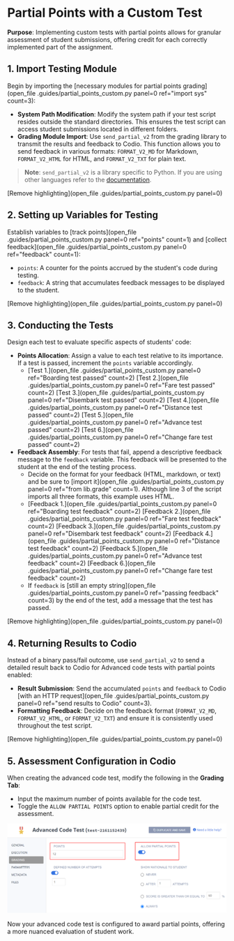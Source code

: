 # Partial Points with a Custom Test

**Purpose**: Implementing custom tests with partial points allows for granular assessment of student submissions, offering credit for each correctly implemented part of the assignment.

## 1. Import Testing Module

Begin by importing the [necessary modules for partial points grading](open_file .guides/partial_points_custom.py panel=0 ref="import sys" count=3):

- **System Path Modification**: Modify the system path if your test script resides outside the standard directories. This ensures the test script can access student submissions located in different folders.
- **Grading Module Import**: Use `send_partial_v2` from the grading library to transmit the results and feedback to Codio. This function allows you to send feedback in various formats: `FORMAT_V2_MD` for Markdown, `FORMAT_V2_HTML` for HTML, and `FORMAT_V2_TXT` for plain text.

> **Note**: `send_partial_v2` is a library specific to Python. If you are using other languages refer to the [documentation](https://docs.codio.com/instructors/authoring/assessments/partial-points.html#autograding-enhancements-for-partial-points).


[Remove highlighting](open_file .guides/partial_points_custom.py panel=0)

## 2. Setting up Variables for Testing

Establish variables to [track points](open_file .guides/partial_points_custom.py panel=0 ref="points" count=1) and [collect feedback](open_file .guides/partial_points_custom.py panel=0 ref="feedback" count=1):

- `points`: A counter for the points accrued by the student's code during testing.
- `feedback`: A string that accumulates feedback messages to be displayed to the student.

[Remove highlighting](open_file .guides/partial_points_custom.py panel=0)

## 3. Conducting the Tests

Design each test to evaluate specific aspects of students' code:

- **Points Allocation**: Assign a value to each test relative to its importance. If a test is passed, increment the `points` variable accordingly.
  - [Test 1.](open_file .guides/partial_points_custom.py panel=0 ref="Boarding test passed" count=2) [Test 2.](open_file .guides/partial_points_custom.py panel=0 ref="Fare test passed" count=2) [Test 3.](open_file .guides/partial_points_custom.py panel=0 ref="Disembark test passed" count=2) [Test 4.](open_file .guides/partial_points_custom.py panel=0 ref="Distance test passed" count=2) [Test 5.](open_file .guides/partial_points_custom.py panel=0 ref="Advance test passed" count=2) [Test 6.](open_file .guides/partial_points_custom.py panel=0 ref="Change fare test passed" count=2)
- **Feedback Assembly**: For tests that fail, append a descriptive feedback message to the `feedback` variable. This feedback will be presented to the student at the end of the testing process.
  - Decide on the format for your feedback (HTML, markdown, or text) and be sure to [import it](open_file .guides/partial_points_custom.py panel=0 ref="from lib.grade" count=1). Although line 3 of the script imports all three formats, this example uses HTML.
  - [Feedback 1.](open_file .guides/partial_points_custom.py panel=0 ref="Boarding test feedback" count=2) [Feedback 2.](open_file .guides/partial_points_custom.py panel=0 ref="Fare test feedback" count=2) [Feedback 3.](open_file .guides/partial_points_custom.py panel=0 ref="Disembark test feedback" count=2) [Feedback 4.](open_file .guides/partial_points_custom.py panel=0 ref="Distance test feedback" count=2) [Feedback 5.](open_file .guides/partial_points_custom.py panel=0 ref="Advance test feedback" count=2) [Feedback 6.](open_file .guides/partial_points_custom.py panel=0 ref="Change fare test feedback" count=2)
  - If `feedback` is [still an empty string](open_file .guides/partial_points_custom.py panel=0 ref="passing feedback" count=3) by the end of the test, add a message that the test has passed.

[Remove highlighting](open_file .guides/partial_points_custom.py panel=0)

## 4. Returning Results to Codio

Instead of a binary pass/fail outcome, use `send_partial_v2` to send a detailed result back to Codio for Advanced code tests with partial points enabled:

- **Result Submission**: Send the accumulated `points` and `feedback` to Codio [with an HTTP request](open_file .guides/partial_points_custom.py panel=0 ref="send results to Codio" count=3).
- **Formatting Feedback**: Decide on the feedback format (`FORMAT_V2_MD`, `FORMAT_V2_HTML`, or `FORMAT_V2_TXT`) and ensure it is consistently used throughout the test script.

[Remove highlighting](open_file .guides/partial_points_custom.py panel=0)

## 5. Assessment Configuration in Codio

When creating the advanced code test, modify the following in the **Grading Tab**: 
- Input the maximum number of points available for the code test.
- Toggle the `ALLOW PARTIAL POINTS` option to enable partial credit for the assessment.

![Allow Partial Points](.guides/img/allow-partial-points.png)

Now your advanced code test is configured to award partial points, offering a more nuanced evaluation of student work.
